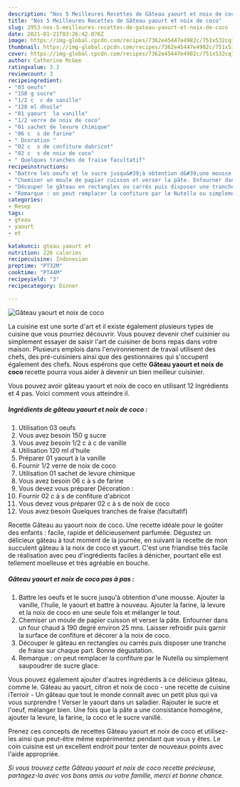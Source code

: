 ```yaml
---
description: "Nos 5 Meilleures Recettes de Gâteau yaourt et noix de coco"
title: "Nos 5 Meilleures Recettes de Gâteau yaourt et noix de coco"
slug: 2953-nos-5-meilleures-recettes-de-gateau-yaourt-et-noix-de-coco
date: 2021-01-21T03:26:42.076Z
image: https://img-global.cpcdn.com/recipes/7362e45447e4982c/751x532cq70/gateau-yaourt-et-noix-de-coco-photo-principale-de-la-recette.jpg
thumbnail: https://img-global.cpcdn.com/recipes/7362e45447e4982c/751x532cq70/gateau-yaourt-et-noix-de-coco-photo-principale-de-la-recette.jpg
cover: https://img-global.cpcdn.com/recipes/7362e45447e4982c/751x532cq70/gateau-yaourt-et-noix-de-coco-photo-principale-de-la-recette.jpg
author: Catherine McGee
ratingvalue: 3.3
reviewcount: 3
recipeingredient:
- "03 oeufs"
- "150 g sucre"
- "1/2 c  c de vanille"
- "120 ml dhuile"
- "01 yaourt  la vanille"
- "1/2 verre de noix de coco"
- "01 sachet de levure chimique"
- "06 c  s de farine"
- " Dcoration "
- "02 c  s de confiture dabricot"
- "02 c  s de noix de coco"
- " Quelques tranches de fraise facultatif"
recipeinstructions:
- "Battre les oeufs et le sucre jusqu&#39;à obtention d&#39;une mousse. Ajouter la vanille, l&#39;huile, le yaourt et battre à nouveau. Ajouter la farine, la levure et la noix de coco en une seule fois et mélanger le tout."
- "Chemiser un moule de papier cuisson et verser la pâte. Enfourner dans un four chaud à 190 degrè environ 25 mns. Laisser refroidir puis garnir la surface de confiture et décorer à la noix de coco."
- "Découper le gâteau en rectangles ou carrés puis disposer une tranche de fraise sur chaque part. Bonne dégustation."
- "Remarque : on peut remplacer la confiture par le Nutella ou simplement saupoudrer de sucre glace."
categories:
- Resep
tags:
- gteau
- yaourt
- et

katakunci: gteau yaourt et 
nutrition: 226 calories
recipecuisine: Indonesian
preptime: "PT32M"
cooktime: "PT44M"
recipeyield: "3"
recipecategory: Dinner

---
```



![Gâteau yaourt et noix de coco](https://img-global.cpcdn.com/recipes/7362e45447e4982c/751x532cq70/gateau-yaourt-et-noix-de-coco-photo-principale-de-la-recette.jpg)

La cuisine est une sorte d'art et il existe également plusieurs types de cuisine que vous pourriez découvrir. Vous pouvez devenir chef cuisinier ou simplement essayer de saisir l'art de cuisiner de bons repas dans votre maison. Plusieurs emplois dans l'environnement de travail utilisent des chefs, des pré-cuisiniers ainsi que des gestionnaires qui s'occupent également des chefs. Nous espérons que cette <strong> Gâteau yaourt et noix de coco </strong> recette pourra vous aider à devenir un bien meilleur cuisinier.

<!--inarticleads1-->

Vous pouvez avoir gâteau yaourt et noix de coco en utilisant 12 Ingrédients et 4 pas. Voici comment vous atteindre il.

##### Ingrédients de gâteau yaourt et noix de coco :

1. Utilisation 03 oeufs
1. Vous avez besoin 150 g sucre
1. Vous avez besoin 1/2 c à c de vanille
1. Utilisation 120 ml d&#39;huile
1. Préparer 01 yaourt à la vanille
1. Fournir 1/2 verre de noix de coco
1. Utilisation 01 sachet de levure chimique
1. Vous avez besoin 06 c à s de farine
1. Vous devez vous préparer  Décoration :
1. Fournir 02 c à s de confiture d&#39;abricot
1. Vous devez vous préparer 02 c à s de noix de coco
1. Vous avez besoin  Quelques tranches de fraise (facultatif)


Recette Gâteau au yaourt noix de coco. Une recette idéale pour le goûter des enfants : facile, rapide et délicieusement parfumée. Dégustez un délicieux gâteau à tout moment de la journée, en suivant la recette de mon succulent gâteau à la noix de coco et yaourt. C&#39;est une friandise très facile de réalisation avec peu d&#39;ingrédients faciles à dénicher, pourtant elle est tellement moelleuse et très agréable en bouche. 

<!--inarticleads2-->

##### Gâteau yaourt et noix de coco pas à pas :

1. Battre les oeufs et le sucre jusqu&#39;à obtention d&#39;une mousse. Ajouter la vanille, l&#39;huile, le yaourt et battre à nouveau. Ajouter la farine, la levure et la noix de coco en une seule fois et mélanger le tout.
1. Chemiser un moule de papier cuisson et verser la pâte. Enfourner dans un four chaud à 190 degrè environ 25 mns. Laisser refroidir puis garnir la surface de confiture et décorer à la noix de coco.
1. Découper le gâteau en rectangles ou carrés puis disposer une tranche de fraise sur chaque part. Bonne dégustation.
1. Remarque : on peut remplacer la confiture par le Nutella ou simplement saupoudrer de sucre glace.


Vous pouvez également ajouter d&#39;autres ingrédients à ce délicieux gâteau, comme le. Gâteau au yaourt, citron et noix de coco - une recette de cuisine iTerroir - Un gâteau que tout le monde connaît avec un petit plus qui va vous surprendre ! Verser le yaourt dans un saladier. Rajouter le sucre et l&#39;oeuf, mélanger bien. Une fois que la pâte a une consistance homogène, ajouter la levure, la farine, la coco et le sucre vanillé. 

<!--inarticleads1-->

<p>
Prenez ces concepts de recettes Gâteau yaourt et noix de coco et utilisez-les ainsi que peut-être même expérimentez pendant que vous y êtes. Le coin cuisine est un excellent endroit pour tenter de nouveaux points avec l'aide appropriée.
</p>

<p>
<i>Si vous trouvez cette Gâteau yaourt et noix de coco recette précieuse, partagez-la avec vos bons amis ou votre famille, merci et bonne chance.</i>
</p>
